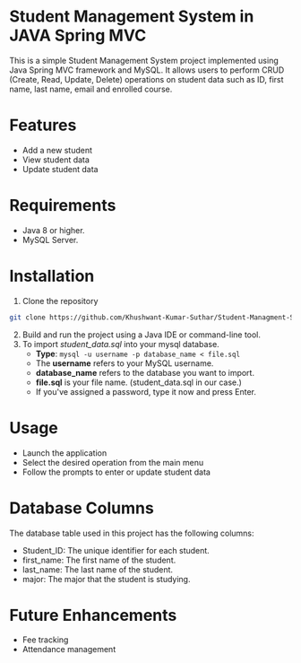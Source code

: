 # Student Management System in JAVA Spring MVC
This is a simple Student Management System project implemented using Java Spring MVC framework and MySQL. It allows users to perform CRUD (Create, Read, Update, Delete) operations on student data such as ID, first name, last name, email and enrolled course.

# Features
* Add a new student
* View student data
* Update student data

# Requirements
* Java 8 or higher.
* MySQL Server.

# Installation
1. Clone the repository
```bash
git clone https://github.com/Khushwant-Kumar-Suthar/Student-Managment-System.git
```
2. Build and run the project using a Java IDE or command-line tool.
3. To import *student_data.sql* into your mysql database.
    * **Type**: ```mysql -u username -p database_name < file.sql```
    * The **username** refers to your MySQL username.
    * **database_name** refers to the database you want to import.
    * **file.sql** is your file name. (student_data.sql in our case.)
    * If you've assigned a password, type it now and press Enter.

# Usage
* Launch the application
* Select the desired operation from the main menu
* Follow the prompts to enter or update student data

# Database Columns
The database table used in this project has the following columns:

* Student_ID: The unique identifier for each student.  
* first_name: The first name of the student.  
* last_name: The last name of the student.  
* major: The major that the student is studying.  

# Future Enhancements
* Fee tracking
* Attendance management
